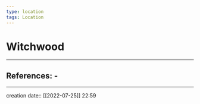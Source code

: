 ```yaml
---
type: location
tags: Location
---
```


# Witchwood 
___ 
## References: - 
--- 
creation date:: [[2022-07-25]] 22:59